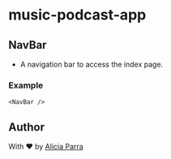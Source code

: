 # music-podcast-app

## NavBar

- A navigation bar to access the index page.

### Example

```tsx
<NavBar />
```

## Author

With ❤️ by [Alicia Parra](https://github.com/aliparra)
